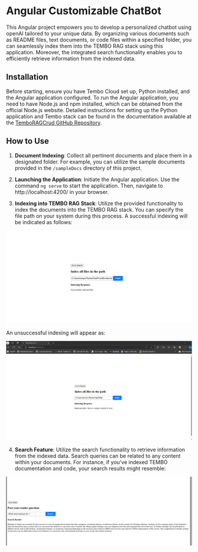 # Angular Customizable ChatBot

This Angular project empowers you to develop a personalized chatbot using openAI tailored to your unique data. By organizing various documents such as README files, text documents, or code files within a specified folder, you can seamlessly index them into the TEMBO RAG stack using this application. Moreover, the integrated search functionality enables you to efficiently retrieve information from the indexed data.

## Installation

Before starting, ensure you have Tembo Cloud set up, Python installed, and the Angular application configured. To run the Angular application, you need to have Node.js and npm installed, which can be obtained from the official Node.js website. Detailed instructions for setting up the Python application and Tembo stack can be found in the documentation available at the [TemboRAGCrud GitHub Repository](https://github.com/anjaneyak10/TemboRAGCrud).

## How to Use

1. **Document Indexing**: Collect all pertinent documents and place them in a designated folder.
   For example, you can utilize the sample documents provided in the `/sampleDocs` directory of this project.
   
2. **Launching the Application**: Initiate the Angular application.
   Use the command `ng serve` to start the application.
   Then, navigate to http://localhost:4200/ in your browser.

3. **Indexing into TEMBO RAG Stack**: Utilize the provided functionality to index the documents into the TEMBO RAG stack.
   You can specify the file path on your system during this process.
   A successful indexing will be indicated as follows:

   <p align='center'>  
  <img src='Images\SuccessfulIndexing.png' />
</p>

   An unsuccessful indexing will appear as:

<p align='center'>  
  <img src='Images\IndexingFailed.png' />
</p>

4. **Search Feature**: Utilize the search functionality to retrieve information from the indexed data.
   Search queries can be related to any content within your documents.
   For instance, if you've indexed TEMBO documentation and code, your search results might resemble:

<p align='center'>  
  <img src='Images\Searching.png' />
</p>